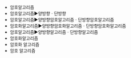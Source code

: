 - 암호알고리즘
- 암호알고리즘▶️양방향ㆍ단방향
- 암호알고리즘▶️양방향암호알고리즘ㆍ단방향암호알고리즘
- 암호화알고리즘▶️양방향암호화알고리즘ㆍ단방향암호화알고리즘
- 암호알고리즘▶️양방향알고리즘ㆍ단방향알고리즘
- 암호화알고리즘
- 암호화 알고리즘
- 암호 알고리즘